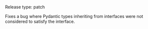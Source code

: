 Release type: patch

Fixes a bug where Pydantic types inheriting from interfaces were not considered to satisfy the interface.
